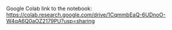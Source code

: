 Google Colab link to the notebook: https://colab.research.google.com/drive/1CqmmbEaQ-6UDnoO-W4qA6Q0aOZ2179PU?usp=sharing